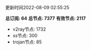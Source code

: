更新时间2022-08-09 02:55:25

**总订阅: 64**
**总节点: 7377**
**有效节点: 2117**
- v2ray节点: 1732
- ss节点: 300
- trojan节点: 85
